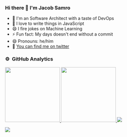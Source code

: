 ### Hi there 👋 I'm Jacob Samro

- 🔭 I'm an Software Architect with a taste of DevOps
- 🌱 I love to write things in JavaScript
- 😄 I fire jokes on Machine Learning
- ⚡ Fun fact: My days doesn't end without a commit
- 😄 Pronouns: he/him
- 🦜 [You can find me on twitter](https://twitter.com/jacobsamro)


### ⚙️ &nbsp;GitHub Analytics

<a href="https://github.com/jacobsamro">
  <img height="180em" src="https://github-readme-stats-eight-theta.vercel.app/api?username=jacobsamro&show_icons=true&include_all_commits=true&count_private=true"/>
  <img height="180em" src="https://github-readme-stats-eight-theta.vercel.app/api/top-langs/?username=jacobsamro&layout=compact&exclude_lang=java+makefile"/>
</a>


<img src="https://komarev.com/ghpvc/?username=jacobsamro">

![](https://hit.yhype.me/github/profile?user_id=5327489)
